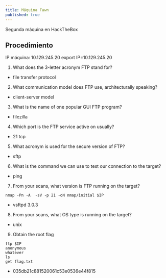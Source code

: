 ```yaml
---
title: Máquina Fawn
published: true
---
```


Segunda máquina en HackTheBox

## [](#header-4)Procedimiento


IP máquina: 10.129.245.20
export IP=10.129.245.20


1.  What does the 3-letter acronym FTP stand for? 

*   file transfer protocol

 
2.  What communication model does FTP use, architecturally speaking? 

*   client-server model


3.  What is the name of one popular GUI FTP program? 

*   filezilla


4.  Which port is the FTP service active on usually? 

*   21 tcp


5.  What acronym is used for the secure version of FTP? 

*   sftp



6.  What is the command we can use to test our connection to the target? 


*   ping



7.  From your scans, what version is FTP running on the target?

```
nmap -Pn -A  -sV -p 21 -oN nmap/initial $IP
```

*   vsftpd 3.0.3


8.  From your scans, what OS type is running on the target? 


*   unix


9.  Obtain the root flag

```
ftp $IP
anonymous
whatever
ls
get flag.txt
```

*   035db21c881520061c53e0536e44f815

